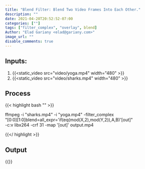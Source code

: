 ```yaml
---
title: "Blend Filter: Blend Two Video Frames Into Each Other."
description: ""
date: 2021-04-28T20:52:52-07:00
categories: [""]
tags: ["filter_complex", "overlay", blend]
Author: "Elad Gariany <elad@gariany.com>"
image_url: ""
disable_comments: true
---
```


## Inputs:
1. {{<static_video src="video/yoga.mp4" width="480" >}}
2. {{<static_video src="video/sharks.mp4" width="480" >}}

## Process

{{< highlight bash "" >}}

ffmpeg -i "sharks.mp4" -i "yoga.mp4" -filter_complex \
  "[0:0][1:0]blend=all_expr='if(eq(mod(X,2),mod(Y,2)),A,B)'[out]" \
  -c:v libx264 -crf 31 -map '[out]' output.mp4

{{</ highlight >}}

## Output

{{<youtube v2mw30PFD8U>}}